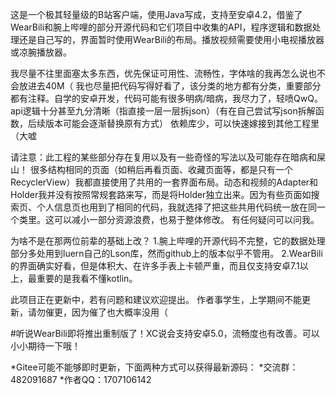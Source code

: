 这是一个极其轻量级的B站客户端，使用Java写成，支持至安卓4.2，借鉴了WearBili和腕上哔哩的部分开源代码和它们项目中收集的API，程序逻辑和数据处理还是自己写的，界面暂时使用WearBili的布局。播放视频需要使用小电视播放器或凉腕播放器。

我尽量不往里面塞太多东西，优先保证可用性、流畅性，字体啥的我再怎么说也不会放进去40M（
我也尽量把代码写得好看了，该分类的地方都有分类，重要部分都有注释。自学的安卓开发，代码可能有很多明病/暗病，我尽力了，轻喷QwQ。
api逻辑十分甚至九分清晰（指直接一层一层拆json）（有在自己尝试写json拆解函数，后续版本可能会逐渐替换原有方式）
依赖库少，可以快速嫁接到其他工程里（大嘘

请注意：此工程的某些部分存在复用以及有一些奇怪的写法以及可能存在暗病和屎山！
很多结构相同的页面（如稍后再看页面、收藏页面等，都是只有一个RecyclerView）我都直接使用了共用的一套界面布局。动态和视频的Adapter和Holder我并没有按照常规套路来写，而是将Holder独立出来。因为有些页面如搜索页、个人信息页也用到了相同的代码，我就选择了把这些共用代码统一放在同一个类里。这可以减小一部分资源浪费，也易于整体修改。
有任何疑问可以问我。

为啥不是在那两位前辈的基础上改？
1.腕上哔哩的开源代码不完整，它的数据处理部分多处用到luern自己的Lson库，然而github上的版本似乎不管用。
2.WearBili的界面确实好看，但是体积大、在许多手表上卡顿严重，而且仅支持安卓7.1以上，最重要的是我看不懂kotlin。

此项目正在更新中，若有问题和建议欢迎提出。
作者事学生，上学期间不能更新，请勿催更，因为催了也大概率没用（

#听说WearBili即将推出重制版了！XC说会支持安卓5.0，流畅度也有改善。可以小小期待一下哦！

*Gitee可能不能够即时更新，下面两种方式可以获得最新源码：
*交流群：482091687
*作者QQ：1707106142